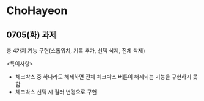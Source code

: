 # ChoHayeon
## 0705(화) 과제
총 4가지 기능 구현(스톱워치, 기록 추가, 선택 삭제, 전체 삭제)

<특이사항>
- 체크박스 중 하나라도 해제하면 전체 체크박스 버튼이 해제되는 기능을 구현하지 못함
- 체크박스 선택 시 컬러 변경으로 구현